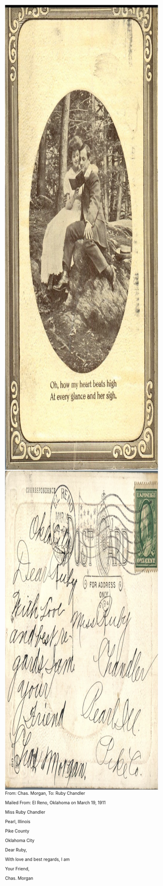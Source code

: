 <html><body><a href="/wp-content/uploads/2014/04/postcard-2014-20140425_18172230_01101.jpg"><img class="alignnone size-full wp-image-417" src="/wp-content/uploads/2014/04/postcard-2014-20140425_18172230_01101.jpg" alt="postcard-2014-20140425_18172230_0110" width="1031" height="1526"></a> <a href="/wp-content/uploads/2014/04/postcard-2014-20140425_18173006_0111.jpg"><img class="alignnone size-full wp-image-416" src="/wp-content/uploads/2014/04/postcard-2014-20140425_18173006_0111.jpg" alt="postcard-2014-20140425_18173006_0111" width="1551" height="1047"></a>From: Chas. Morgan, To: Ruby Chandler

Mailed From: El Reno, Oklahoma on March 19, 1911



Miss Ruby Chandler

Pearl, Illinois

Pike County



Oklahoma City

Dear Ruby,

With love and best regards, I am

Your Friend,

Chas. Morgan



 </body></html>